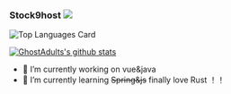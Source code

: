 ### Stock9host ![](https://visitor-badge.laobi.icu/badge?page_id=GhostAdults.readme)

<!-- 崩れ世界、现实粉碎

この世界にはいわゆる敵はいません。勝てるのは自分だけです。Watashiは永遠にあなたを諦めないと信じてください。(zbs) -->

![Top Languages Card](https://github-readme-stats.vercel.app/api/top-langs/?username=GhostAdults&layout=compact&bg_color=62,39c5bb,E0C3FC&title_color=fff&text_color=fff)

[![GhostAdults's github stats](https://github-readme-stats.vercel.app/api?username=GhostAdults&theme=&show_icons=true&bg_color=62,39c5bb,E0C3FC&text_color=fff)](https://github.com/anuraghazra/github-readme-stats)

<!-- [![Repo name](https://github-readme-stats.vercel.app/api/pin/?username=GhostAdults&repo=blog)](https://github.com/GhostAdults/blog) -->


- 🔭 I’m currently working on vue&java
- 🌱 I’m currently learning ~~Spring&js~~ finally love Rust ！！
<!--
**GhostAdults/GhostAdults** is a ✨ _special_ ✨ repository because its `README.md` (this file) appears on your GitHub profile.

Here are some ideas to get you started:

- 🔭 I’m currently working on ...
- 🌱 I’m currently learning ...
- 👯 I’m looking to collaborate on ...
- 🤔 I’m looking for help with ...
- 💬 Ask me about ...
- 📫 How to reach me: ...
- 😄 Pronouns: ...
- ⚡ Fun fact: ...
-->
